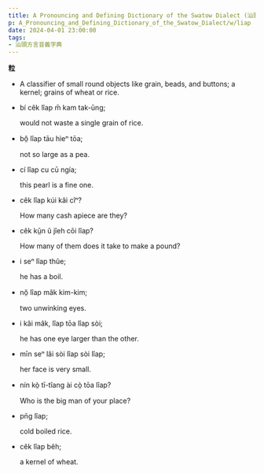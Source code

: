 ```yaml
---
title: A Pronouncing and Defining Dictionary of the Swatow Dialect (汕頭方言音義字典) / liap
p: A_Pronouncing_and_Defining_Dictionary_of_the_Swatow_Dialect/w/liap
date: 2024-04-01 23:00:00
tags: 
- 汕頭方言音義字典
---
```



**粒**
- A classifier of small round objects like grain, beads, and buttons; a kernel; grains of wheat or rice.

- bí cêk lîap m̄ kam tak-ūng;

  would not waste a single grain of rice.

- bô̤ lîap tāu hìeⁿ tōa;

  not so large as a pea.

- cí lîap cu cū ngía;

  this pearl is a fine one.

- cêk lîap kúi kâi cîⁿ?

  How many cash apiece are they?

- cêk kṳ̄n ŭ jîeh cōi lîap?

  How many of them does it take to make a pound?

- i seⁿ lîap thûe;

  he has a boil.

- nŏ̤ lîap mâk kim-kim;

  two unwinking eyes.

- i kâi mâk, lîap tōa lîap sòi;

  he has one eye larger than the other.

- mīn seⁿ lâi sòi lîap sòi lîap;

  her face is very small.

- nín kò̤ tī-tîang ài cò̤ tōa lîap?

  Who is the big man of your place?

- pn̄g lîap;

  cold boiled rice.

- cêk lîap bêh;

  a kernel of wheat.